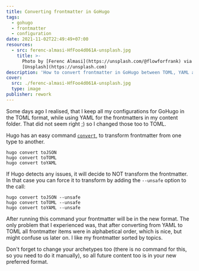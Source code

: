```yaml
---
title: Converting frontmatter in GoHugo
tags:
  - gohugo
  - frontmatter
  - configuration
date: 2021-11-02T22:49:49+07:00
resources:
  - src: ferenc-almasi-HfFoo4d061A-unsplash.jpg
    title: >-
      Photo by [Ferenc Almasi](https://unsplash.com/@flowforfrank) via
      [Unsplash](https://unsplash.com)
description: 'How to convert frontmatter in GoHugo between TOML, YAML and JSON.'
cover:
  src: ./ferenc-almasi-HfFoo4d061A-unsplash.jpg
  type: image
publisher: rework
---
```


Some days ago I realised, that I keep all my configurations for GoHugo in the TOML format, while using YAML for the frontmatters in my content folder. That did not seem right ;) so I changed those too to TOML.

Hugo has an easy command [`convert`](https://gohugo.io/commands/hugo_convert/), to transform frontmatter from one type to another.

```shell
hugo convert toJSON
hugo convert toTOML
hugo convert toYAML
```

If Hugo detects any issues, it will decide to NOT transform the frontmatter. In that case you can force it to transform by adding the `--unsafe` option to the call:

```shell
hugo convert toJSON --unsafe
hugo convert toTOML --unsafe
hugo convert toYAML --unsafe
```

After running this command your frontmatter will be in the new format. The only problem that I experienced was, that after converting from YAML to TOML all frontmatter items were in alphabetical order, which is nice, but might confuse us later on. I like my frontmatter sorted by topics.

Don't forget to change your archetypes too (there is no command for this, so you need to do it manually), so all future content too is in your new preferred format.
